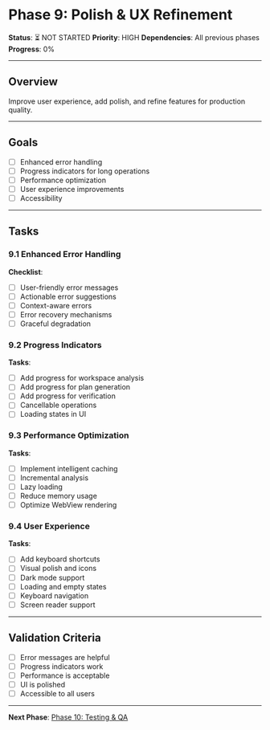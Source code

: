 # Phase 9: Polish & UX Refinement

**Status**: ⏳ NOT STARTED
**Priority**: HIGH
**Dependencies**: All previous phases
**Progress**: 0%

---

## Overview

Improve user experience, add polish, and refine features for production quality.

---

## Goals

- [ ] Enhanced error handling
- [ ] Progress indicators for long operations
- [ ] Performance optimization
- [ ] User experience improvements
- [ ] Accessibility

---

## Tasks

### 9.1 Enhanced Error Handling
**Checklist**:
- [ ] User-friendly error messages
- [ ] Actionable error suggestions
- [ ] Context-aware errors
- [ ] Error recovery mechanisms
- [ ] Graceful degradation

### 9.2 Progress Indicators
**Tasks**:
- [ ] Add progress for workspace analysis
- [ ] Add progress for plan generation
- [ ] Add progress for verification
- [ ] Cancellable operations
- [ ] Loading states in UI

### 9.3 Performance Optimization
**Tasks**:
- [ ] Implement intelligent caching
- [ ] Incremental analysis
- [ ] Lazy loading
- [ ] Reduce memory usage
- [ ] Optimize WebView rendering

### 9.4 User Experience
**Tasks**:
- [ ] Add keyboard shortcuts
- [ ] Visual polish and icons
- [ ] Dark mode support
- [ ] Loading and empty states
- [ ] Keyboard navigation
- [ ] Screen reader support

---

## Validation Criteria

- [ ] Error messages are helpful
- [ ] Progress indicators work
- [ ] Performance is acceptable
- [ ] UI is polished
- [ ] Accessible to all users

---

**Next Phase**: [Phase 10: Testing & QA](./phase-10-testing.md)
